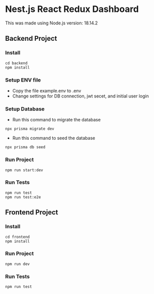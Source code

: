 # Nest.js React Redux Dashboard
This was made using Node.js version: 18.14.2

## Backend Project

### Install
```
cd backend
npm install
```

### Setup ENV file
- Copy the file example.env to .env
- Change settings for DB connection, jwt secet, and initial user login

### Setup Database
- Run this command to migrate the database
```
npx prisma migrate dev
```

- Run this command to seed the database
```
npx prisma db seed
```

### Run Project
```
npm run start:dev
```

### Run Tests
```
npm run test
npm run test:e2e
```

## Frontend Project

### Install
```
cd frontend
npm install
```

### Run Project
```
npm run dev
```

### Run Tests
```
npm run test
```